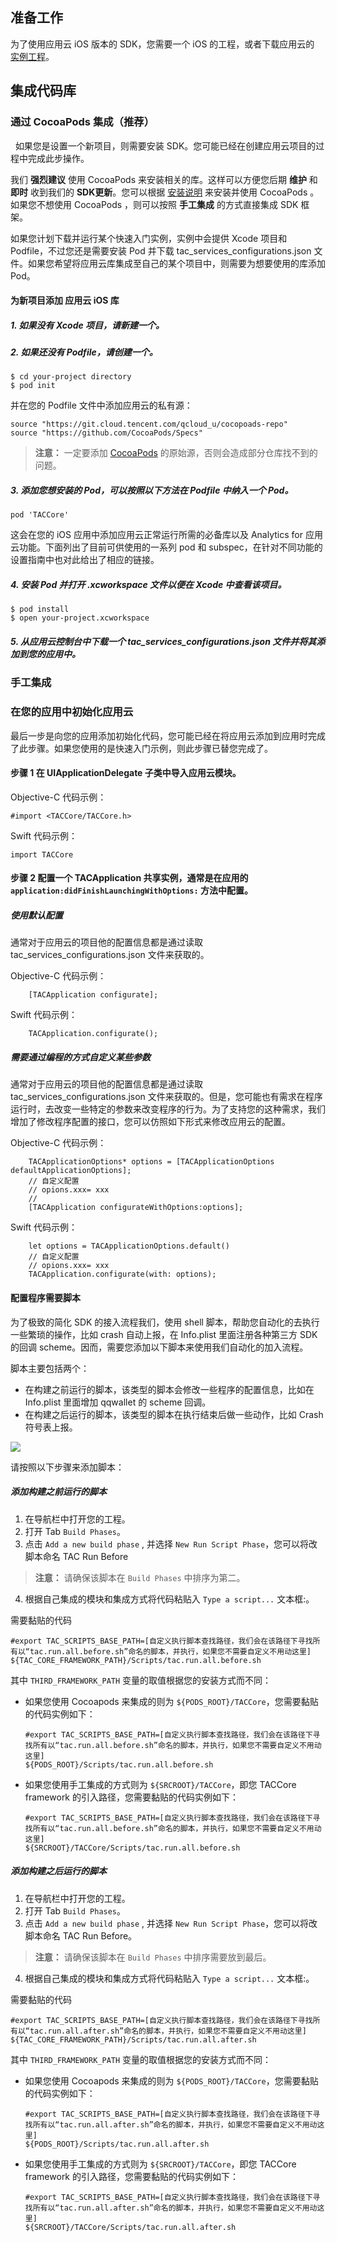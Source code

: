 
## 准备工作

为了使用应用云 iOS 版本的 SDK，您需要一个 iOS 的工程，或者下载应用云的 [实例工程](https://console.cloud.tencent.com/tac)。

## 集成代码库

### 通过 CocoaPods 集成（推荐）
 
如果您是设置一个新项目，则需要安装 SDK。您可能已经在创建应用云项目的过程中完成此步操作。

我们 **强烈建议** 使用 CocoaPods 来安装相关的库。这样可以方便您后期 **维护** 和 **即时** 收到我们的 **SDK更新**。您可以根据 [安装说明](https://guides.cocoapods.org/using/getting-started.html#getting-started) 来安装并使用 CocoaPods 。如果您不想使用 CocoaPods ，则可以按照 **手工集成** 的方式直接集成 SDK 框架。

如果您计划下载并运行某个快速入门实例，实例中会提供 Xcode 项目和 Podfile，不过您还是需要安装 Pod 并下载  tac_services_configurations.json 文件。如果您希望将应用云库集成至自己的某个项目中，则需要为想要使用的库添加 Pod。


#### 为新项目添加 应用云 iOS 库

##### 1. 如果没有 Xcode 项目，请新建一个。
##### 2. 如果还没有 Podfile，请创建一个。

~~~
$ cd your-project directory
$ pod init
~~~

并在您的 Podfile 文件中添加应用云的私有源：

~~~
source "https://git.cloud.tencent.com/qcloud_u/cocopoads-repo"
source "https://github.com/CocoaPods/Specs"
~~~

> **注意：**
> 一定要添加 [CocoaPods](https://github.com/CocoaPods/Specs) 的原始源，否则会造成部分仓库找不到的问题。

##### 3. 添加您想安装的 Pod，可以按照以下方法在 Podfile 中纳入一个 Pod。

~~~
pod 'TACCore'
~~~


这会在您的 iOS 应用中添加应用云正常运行所需的必备库以及 Analytics for 应用云功能。下面列出了目前可供使用的一系列 pod 和 subspec，在针对不同功能的设置指南中也对此给出了相应的链接。

##### 4. 安装 Pod 并打开 .xcworkspace 文件以便在 Xcode 中查看该项目。

~~~
$ pod install
$ open your-project.xcworkspace
~~~

##### 5. 从应用云控制台中下载一个 tac_services_configurations.json 文件并将其添加到您的应用中。

### 手工集成



### 在您的应用中初始化应用云

最后一步是向您的应用添加初始化代码，您可能已经在将应用云添加到应用时完成了此步骤。如果您使用的是快速入门示例，则此步骤已替您完成了。

#### 步骤 1 在 UIApplicationDelegate 子类中导入应用云模块。

Objective-C 代码示例：
~~~
#import <TACCore/TACCore.h>
~~~
Swift 代码示例：
~~~
import TACCore
~~~


#### 步骤 2 配置一个 TACApplication 共享实例，通常是在应用的 `application:didFinishLaunchingWithOptions:` 方法中配置。


##### 使用默认配置

通常对于应用云的项目他的配置信息都是通过读取 tac_services_configurations.json 文件来获取的。

Objective-C 代码示例：
~~~
    [TACApplication configurate];
~~~
Swift 代码示例：
~~~
	TACApplication.configurate();
~~~
##### 需要通过编程的方式自定义某些参数

通常对于应用云的项目他的配置信息都是通过读取 tac_services_configurations.json 文件来获取的。但是，您可能也有需求在程序运行时，去改变一些特定的参数来改变程序的行为。为了支持您的这种需求，我们增加了修改程序配置的接口，您可以仿照如下形式来修改应用云的配置。

Objective-C 代码示例：
~~~
    TACApplicationOptions* options = [TACApplicationOptions defaultApplicationOptions];
	// 自定义配置
	// opions.xxx= xxx
    //
    [TACApplication configurateWithOptions:options];
~~~
Swift 代码示例：
~~~
	let options = TACApplicationOptions.default()
	// 自定义配置
	// opions.xxx= xxx
	TACApplication.configurate(with: options);
~~~


#### 配置程序需要脚本

为了极致的简化 SDK 的接入流程我们，使用 shell 脚本，帮助您自动化的去执行一些繁琐的操作，比如 crash 自动上报，在 Info.plist 里面注册各种第三方 SDK 的回调 scheme。因而，需要您添加以下脚本来使用我们自动化的加入流程。

脚本主要包括两个：
 
- 在构建之前运行的脚本，该类型的脚本会修改一些程序的配置信息，比如在 Info.plist 里面增加 qqwallet 的 scheme 回调。
- 在构建之后运行的脚本，该类型的脚本在执行结束后做一些动作，比如 Crash 符号表上报。

![](https://ws1.sinaimg.cn/large/006tNc79ly1fnttw83xayj317i0ro44j.jpg)

请按照以下步骤来添加脚本：

##### 添加构建之前运行的脚本

1. 在导航栏中打开您的工程。
2. 打开 Tab `Build Phases`。
3. 点击 `Add a new build phase` , 并选择 `New Run Script Phase`，您可以将改脚本命名 TAC Run Before
> **注意：**
请确保该脚本在 `Build Phases` 中排序为第二。
4. 根据自己集成的模块和集成方式将代码粘贴入  `Type a script...` 文本框:。

需要黏贴的代码

~~~
#export TAC_SCRIPTS_BASE_PATH=[自定义执行脚本查找路径，我们会在该路径下寻找所有以“tac.run.all.before.sh”命名的脚本，并执行，如果您不需要自定义不用动这里]
${TAC_CORE_FRAMEWORK_PATH}/Scripts/tac.run.all.before.sh
~~~

其中 `THIRD_FRAMEWORK_PATH` 变量的取值根据您的安装方式而不同：
 
* 如果您使用 Cocoapods 来集成的则为 `${PODS_ROOT}/TACCore`，您需要黏贴的代码实例如下：

  ~~~
  #export TAC_SCRIPTS_BASE_PATH=[自定义执行脚本查找路径，我们会在该路径下寻找所有以“tac.run.all.before.sh”命名的脚本，并执行，如果您不需要自定义不用动这里]
  ${PODS_ROOT}/Scripts/tac.run.all.before.sh
  ~~~

* 如果您使用手工集成的方式则为 `${SRCROOT}/TACCore`，即您 TACCore framework 的引入路径，您需要黏贴的代码实例如下：

  ~~~
  #export TAC_SCRIPTS_BASE_PATH=[自定义执行脚本查找路径，我们会在该路径下寻找所有以“tac.run.all.before.sh”命名的脚本，并执行，如果您不需要自定义不用动这里]
  ${SRCROOT}/TACCore/Scripts/tac.run.all.before.sh
  ~~~


##### 添加构建之后运行的脚本


1. 在导航栏中打开您的工程。
2. 打开 Tab `Build Phases`。
3. 点击 `Add a new build phase` , 并选择 `New Run Script Phase`，您可以将改脚本命名 TAC Run Before。
> **注意：**
>  请确保该脚本在 `Build Phases` 中排序需要放到最后。
4. 根据自己集成的模块和集成方式将代码粘贴入  `Type a script...` 文本框:。

需要黏贴的代码

~~~
#export TAC_SCRIPTS_BASE_PATH=[自定义执行脚本查找路径，我们会在该路径下寻找所有以“tac.run.all.after.sh”命名的脚本，并执行，如果您不需要自定义不用动这里]
${TAC_CORE_FRAMEWORK_PATH}/Scripts/tac.run.all.after.sh
~~~

其中 `THIRD_FRAMEWORK_PATH` 变量的取值根据您的安装方式而不同：
 
* 如果您使用 Cocoapods 来集成的则为 `${PODS_ROOT}/TACCore`，您需要黏贴的代码实例如下：

  ~~~
  #export TAC_SCRIPTS_BASE_PATH=[自定义执行脚本查找路径，我们会在该路径下寻找所有以“tac.run.all.after.sh”命名的脚本，并执行，如果您不需要自定义不用动这里]
  ${PODS_ROOT}/Scripts/tac.run.all.after.sh
  ~~~

* 如果您使用手工集成的方式则为 `${SRCROOT}/TACCore`，即您 TACCore framework 的引入路径，您需要黏贴的代码实例如下：

  ~~~
  #export TAC_SCRIPTS_BASE_PATH=[自定义执行脚本查找路径，我们会在该路径下寻找所有以“tac.run.all.after.sh”命名的脚本，并执行，如果您不需要自定义不用动这里]
  ${SRCROOT}/TACCore/Scripts/tac.run.all.after.sh
  ~~~
